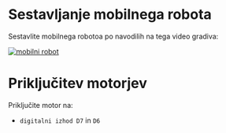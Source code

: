 # Sestavljanje mobilnega robota
Sestavlite mobilnega robotoa po navodilih na tega video gradiva:

[![mobilni robot](http://img.youtube.com/vi/bybqvos4xYk/0.jpg)](http://www.youtube.com/watch?v=bybqvos4xYk "Sestavljanje mobilnega robota")

# Priključitev motorjev

Priključite motor na:
- `digitalni izhod D7` in `D6`

